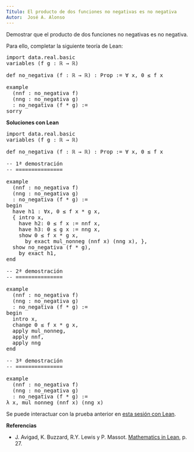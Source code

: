```yaml
---
Título: El producto de dos funciones no negativas es no negativa
Autor:  José A. Alonso
---
```


Demostrar que el producto de dos funciones no negativas es no negativa.

Para ello, completar la siguiente teoría de Lean:

<pre lang="lean">
import data.real.basic
variables (f g : ℝ → ℝ)

def no_negativa (f : ℝ → ℝ) : Prop := ∀ x, 0 ≤ f x

example
  (nnf : no_negativa f)
  (nng : no_negativa g)
  : no_negativa (f * g) :=
sorry
</pre>
<!--more-->

<b>Soluciones con Lean</b>

<pre lang="lean">
import data.real.basic
variables (f g : ℝ → ℝ)

def no_negativa (f : ℝ → ℝ) : Prop := ∀ x, 0 ≤ f x

-- 1ª demostración
-- ===============

example
  (nnf : no_negativa f)
  (nng : no_negativa g)
  : no_negativa (f * g) :=
begin
  have h1 : ∀x, 0 ≤ f x * g x,
  { intro x,
    have h2: 0 ≤ f x := nnf x,
    have h3: 0 ≤ g x := nng x,
    show 0 ≤ f x * g x,
      by exact mul_nonneg (nnf x) (nng x), },
  show no_negativa (f * g),
    by exact h1,
end

-- 2ª demostración
-- ===============

example
  (nnf : no_negativa f)
  (nng : no_negativa g)
  : no_negativa (f * g) :=
begin
  intro x,
  change 0 ≤ f x * g x,
  apply mul_nonneg,
  apply nnf,
  apply nng
end

-- 3ª demostración
-- ===============

example
  (nnf : no_negativa f)
  (nng : no_negativa g)
  : no_negativa (f * g) :=
λ x, mul_nonneg (nnf x) (nng x)
</pre>

Se puede interactuar con la prueba anterior en <a href="https://leanprover-community.github.io/lean-web-editor/#url=https://raw.githubusercontent.com/jaalonso/Calculemus/main/src/Producto_no_negativas.lean" rel="noopener noreferrer" target="_blank">esta sesión con Lean</a>.

<b>Referencias</b>

+ J. Avigad, K. Buzzard, R.Y. Lewis y P. Massot. [Mathematics in Lean](https://bit.ly/3U4UjBk), p. 27.
